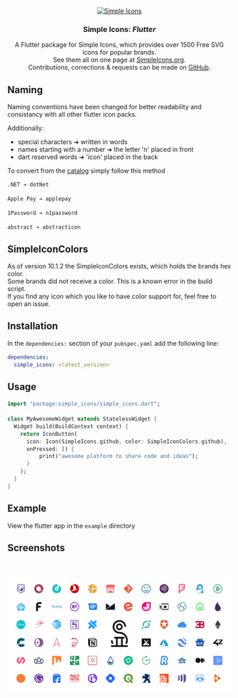 
<p align="center">
<a href="https://simpleicons.org/">
<img src="https://simpleicons.org/icons/simpleicons.svg" alt="Simple Icons" width=64 height=64>
</a>
<h3 align="center">Simple Icons: <em>Flutter</em></h3>
<p align="center">
A Flutter package for Simple Icons, which provides over 1500 Free SVG icons for popular brands. <br> See them all on one page at <a href="https://simpleicons.org">SimpleIcons.org</a>.<br> Contributions, corrections & requests can be made on <a href="https://github.com/simple-icons/simple-icons/issues/new/choose">GitHub</a>.</p>
</p>


## Naming
Naming conventions have been changed for better readability and consistancy with all other flutter icon packs.

Additionally: 
- special characters ➔ written in words
- names starting with a number ➔ the letter 'n' placed in front
- dart reserved words ➔ 'icon' placed in the back

To convert from the [catalog](https://simpleicons.org/) simply follow this method

```
.NET ➔ dotNet

Apple Pay ➔ applepay

1Password ➔ n1password

abstract ➔ abstracticon
```


## SimpleIconColors

As of version 10.1.2 the SimpleIconColors exists, which holds the brands hex color. </br>
Some brands did not receive a color. This is a known error in the build script. <br>
If you find any icon which you like to have color support for, feel free to open an issue.

## Installation

In the `dependencies:` section of your `pubspec.yaml` add the following line:

```yaml
dependencies:
  simple_icons: <latest_version>
```

## Usage

```dart
import "package:simple_icons/simple_icons.dart";

class MyAwesomeWidget extends StatelessWidget {
  Widget build(BuildContext context) {
    return IconButton(
      icon: Icon(SimpleIcons.github, color: SimpleIconColors.github),
      onPressed: () {
          print("awesome platform to share code and ideas");
      }
    );
  }
}
```

## Example
View the flutter app in the `example` directory

## Screenshots
<br>

![website](assets/simple_icons_overview.png)
